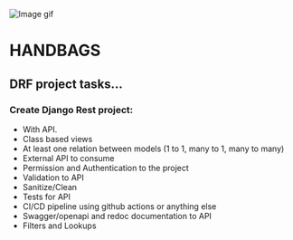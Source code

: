 
![Image gif](https://media.voguebusiness.com/photos/625ea956c86def968803ae1b/master/w_800%2Cc_limit/hermes-bob-chavez-voguebus-frank-oudeman-apr-22-story-inline-1.gif)

# HANDBAGS
## DRF project tasks...
### Create Django Rest project:
- With API.
- Class based views
- At least one relation between models (1 to 1, many to 1, many to many)
- External API to consume
- Permission and Authentication to the project
- Validation to API
- Sanitize/Clean
- Tests for API
- CI/CD pipeline using github actions or anything else 
- Swagger/openapi and redoc documentation to API
- Filters and Lookups